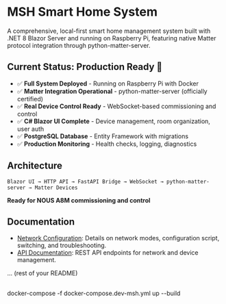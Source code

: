 # MSH Smart Home System

A comprehensive, local-first smart home management system built with .NET 8 Blazor Server and running on Raspberry Pi, featuring native Matter protocol integration through python-matter-server.

## Current Status: Production Ready 🚀

- ✅ **Full System Deployed** - Running on Raspberry Pi with Docker
- ✅ **Matter Integration Operational** - python-matter-server (officially certified)
- ✅ **Real Device Control Ready** - WebSocket-based commissioning and control
- ✅ **C# Blazor UI Complete** - Device management, room organization, user auth
- ✅ **PostgreSQL Database** - Entity Framework with migrations
- ✅ **Production Monitoring** - Health checks, logging, diagnostics

## Architecture

```
Blazor UI → HTTP API → FastAPI Bridge → WebSocket → python-matter-server → Matter Devices
```

**Ready for NOUS A8M commissioning and control**

## Documentation

- [Network Configuration](NETWORK-CONFIG.md): Details on network modes, configuration script, switching, and troubleshooting.
- [API Documentation](API.md): REST API endpoints for network and device management.

... (rest of your README) 

##
docker-compose -f docker-compose.dev-msh.yml up --build